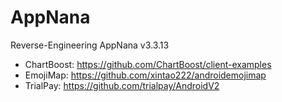 # AppNana
Reverse-Engineering AppNana v3.3.13

 - ChartBoost: https://github.com/ChartBoost/client-examples
 - EmojiMap: https://github.com/xintao222/androidemojimap
 - TrialPay: https://github.com/trialpay/AndroidV2
